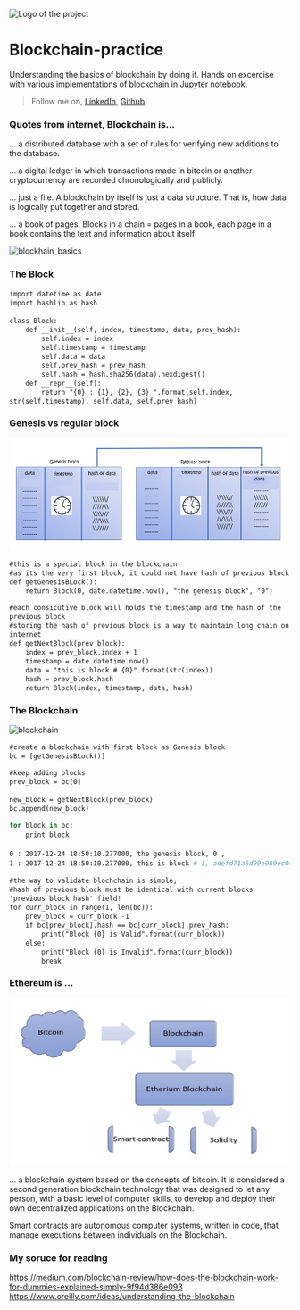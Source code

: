 ![Logo of the project](https://github.com/vivek-bombatkar/Blockchain-Practice/blob/master/pics/blockchain.JPG)
# Blockchain-practice
Understanding the basics of blockchain by doing it.
Hands on excercise with various implementations of blockchain in Jupyter notebook.

> Follow me on,  [LinkedIn](https://www.linkedin.com/in/vivek-bombatkar/), [Github](https://github.com/vivek-bombatkar)  

### Quotes from internet, Blockchain is...

... a distributed database with a set of rules for verifying new additions to the database. 

... a digital ledger in which transactions made in bitcoin or another cryptocurrency are recorded chronologically and publicly.

... just a file.  A blockchain by itself is just a data structure.  That is, how data is logically put together and stored. 

... a book of pages. Blocks in a chain = pages in a book, each page in a book contains the text and information about itself

![blockhain_basics](https://github.com/vivek-bombatkar/Blockchain-Practice/blob/master/pics/blockhain_basics.jpg)


### The Block

```shell
import datetime as date
import hashlib as hash

class Block:
    def __init__(self, index, timestamp, data, prev_hash):
        self.index = index
        self.timestamp = timestamp
        self.data = data
        self.prev_hash = prev_hash
        self.hash = hash.sha256(data).hexdigest()
    def __repr__(self):
        return "{0} : {1}, {2}, {3} ".format(self.index, str(self.timestamp), self.data, self.prev_hash)
```

### Genesis vs regular block

<img src="./pics/Howtheblockattach.JPG" width="500" height="200" />

```shell
#this is a special block in the blockchain
#as its the very first block, it could not have hash of previous block
def getGenesisBLock():
    return Block(0, date.datetime.now(), "the genesis block", "0")
```

```shell
#each consicutive block will holds the timestamp and the hash of the previous block
#storing the hash of previous block is a way to maintain long chain on internet
def getNextBlock(prev_block):
    index = prev_block.index + 1
    timestamp = date.datetime.now()
    data = "this is block # {0}".format(str(index))
    hash = prev_block.hash
    return Block(index, timestamp, data, hash)
```

### The Blockchain

![blockchain](https://github.com/vivek-bombatkar/Blockchain-Practice/blob/master/pics/Howtheblocksgetadded.JPG)

```shell
#create a blockchain with first block as Genesis block  
bc = [getGenesisBLock()]
```

```shell
#keep adding blocks
prev_block = bc[0]

new_block = getNextBlock(prev_block)
bc.append(new_block)
```

```bash
for block in bc:
    print block
	
0 : 2017-12-24 18:50:10.277000, the genesis block, 0 ,
1 : 2017-12-24 18:50:10.277000, this is block # 1, adefd71a6d99e989ec041e9dbdd340a09f7f2be25835d5df865ea00531c5d867
```

```shell
#the way to validate blochchain is simple; 
#hash of previous block must be identical with current blocks 'previous block hash' field!
for curr_block in range(1, len(bc)):
    prev_block = curr_block -1
    if bc[prev_block].hash == bc[curr_block].prev_hash:
        print("Block {0} is Valid".format(curr_block))
    else:
        print("Block {0} is Invalid".format(curr_block))
        break
```


### Ethereum is ...

<img src="./pics/Howthebolckchainattached.JPG" width="500" height="300" />

... a blockchain system based on the concepts of bitcoin.
It is considered a second generation blockchain technology that was designed to let any person, with a basic level of computer skills, to develop and deploy their own decentralized applications on the Blockchain.

Smart contracts are autonomous computer systems, written in code, that manage executions between individuals on the Blockchain.

### My soruce for reading
https://medium.com/blockchain-review/how-does-the-blockchain-work-for-dummies-explained-simply-9f94d386e093
https://www.oreilly.com/ideas/understanding-the-blockchain
